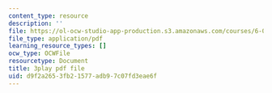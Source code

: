 ```yaml
---
content_type: resource
description: ''
file: https://ol-ocw-studio-app-production.s3.amazonaws.com/courses/6-0001-introduction-to-computer-science-and-programming-in-python-fall-2016/d9f2a2653fb21577adb97c07fd3eae6f_SrkqbLOQcEo.pdf
file_type: application/pdf
learning_resource_types: []
ocw_type: OCWFile
resourcetype: Document
title: 3play pdf file
uid: d9f2a265-3fb2-1577-adb9-7c07fd3eae6f
---
```

